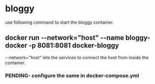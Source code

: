 # bloggy

use following command to start the bloggy container.
## docker run --network="host" --name bloggy-docker  -p 8081:8081  docker-bloggy


--network="host" lets the services to connect the host from inside the container.

### PENDING- configure the same in docker-compose.yml
